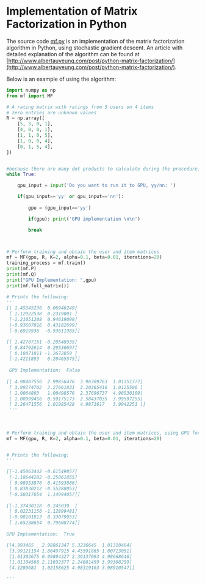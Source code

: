 # Implementation of Matrix Factorization in Python

The source code [mf.py](mf.py) is an implementation of the matrix factorization algorithm in Python, using stochastic gradient descent. An article with detailed explanation of the algorithm can be found at [http://www.albertauyeung.com/post/python-matrix-factorization/](http://www.albertauyeung.com/post/python-matrix-factorization/).

Below is an example of using the algorithm:

```python
import numpy as np
from mf import MF

# A rating matrix with ratings from 5 users on 4 items
# zero entries are unknown values
R = np.array([
    [5, 3, 0, 1],
    [4, 0, 0, 1],
    [1, 1, 0, 5],
    [1, 0, 0, 4],
    [0, 1, 5, 4],
])


#because there are many dot products to calculate during the procedure, GPU can be used for this task
while True:

	gpu_input = input('Do you want to run it to GPU, yy/nn: ')

	if(gpu_input=='yy' or gpu_input=='nn'): 
		
		gpu = (gpu_input=='yy')

		if(gpu): print('GPU implementation \n\n')

		break



# Perform training and obtain the user and item matrices 
mf = MF(gpu, R, K=2, alpha=0.1, beta=0.01, iterations=20)
training_process = mf.train()
print(mf.P)
print(mf.Q)
print("GPU Implementation: ",gpu)
print(mf.full_matrix())

# Prints the following:
'''
[[ 1.45345236  0.06946249]
 [ 1.12922538  0.2319001 ]
 [-1.21051208  0.94619099]
 [-0.93607816  0.43182699]
 [-0.6919936  -0.93611985]]

[[ 1.42787151 -0.20548935]
 [ 0.84792614  0.29530697]
 [ 0.18071811 -1.2672859 ]
 [-1.4211893   0.20465575]]
 
 GPU Implementation:  False
 
[[ 4.98407556  2.99856476  3.96309763  1.01351377]
 [ 3.99274702  2.27661831  3.20365416  1.0125506 ]
 [ 1.0064803   1.00498576  2.37696737  4.98530109]
 [ 1.00999456  0.59175173  2.58437035  3.99597255]
 [ 2.26471556  1.01985428  4.9871617   3.9942251 ]]
 '''
 
 
 
# Perform training and obtain the user and item matrices, using GPU for the multiplications
mf = MF(gpu, R, K=2, alpha=0.1, beta=0.01, iterations=20)


# Prints the following:
'''

[[-1.45063442 -0.61549057]
 [-1.18644282 -0.25861855]
 [ 0.98953876  0.41593886]
 [ 0.83830212 -0.55288053]
 [-0.50317654  1.14994057]]
 
[[-1.37430118  0.245039  ]
 [ 0.02231156 -1.12899481]
 [-0.98101813  0.33079953]
 [ 1.65238654  0.79608774]]
 
GPU Implementation:  True

[[4.993465   2.98861347 5.3236645  1.01310464]
 [3.99121154 1.86497915 4.45591865 1.00713051]
 [1.01303675 0.99894327 2.39137093 4.98668646]
 [1.01104568 2.11692377 2.24681459 3.99308259]
 [4.1289681  1.02158625 4.98319103 3.98910547]]

'''
```
